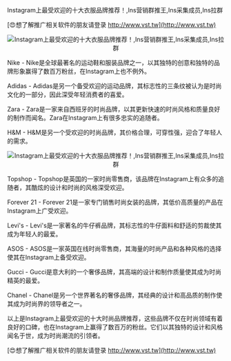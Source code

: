 Instagram上最受欢迎的十大衣服品牌推荐！,Ins营销群推王,Ins采集成员,Ins拉群

[😍想了解推广相关软件的朋友请登录 http://www.vst.tw](http://www.vst.tw)

 <center><img src="https://vst.tw/MP4/tuiguang/png/5.png" alt="Instagram上最受欢迎的十大衣服品牌推荐！,Ins营销群推王,Ins采集成员,Ins拉群"></center>

Nike - Nike是全球最著名的运动鞋和服装品牌之一，以其独特的创意和独特的品牌形象赢得了数百万粉丝，在Instagram上也不例外。

Adidas - Adidas是另一个备受欢迎的运动品牌，其标志性的三条纹被认为是时尚文化的一部分，因此深受年轻消费者的喜爱。

Zara - Zara是一家来自西班牙的时尚品牌，以其更新快速的时尚风格和质量良好的制作而闻名。Zara在Instagram上有很多忠实的追随者。

H&M - H&M是另一个受欢迎的时尚品牌，其价格合理，可穿性强，迎合了年轻人的需求。

 <center><img src="https://vst.tw/MP4/tuiguang/png/0.png" alt="Instagram上最受欢迎的十大衣服品牌推荐！,Ins营销群推王,Ins采集成员,Ins拉群"></center>

Topshop - Topshop是英国的一家时尚零售商，该品牌在Instagram上有众多的追随者，其酷炫的设计和时尚的风格深受欢迎。

Forever 21 - Forever 21是一家专门销售时尚女装的品牌，其低价高质量的产品在Instagram上广受欢迎。

Levi's - Levi's是一家著名的牛仔裤品牌，其标志性的牛仔面料和舒适的剪裁使其成为年轻人的最爱。

ASOS - ASOS是一家英国在线时尚零售商，其海量的时尚产品和各种风格的选择使其在Instagram上备受欢迎。

Gucci - Gucci是意大利的一个奢侈品牌，其高端的设计和制作质量使其成为时尚精英的最爱。

Chanel - Chanel是另一个世界著名的奢侈品牌，其经典的设计和高品质的制作使其成为时尚界的领导者之一。

以上是Instagram上最受欢迎的十大时尚品牌推荐，这些品牌不仅在时尚领域有着良好的口碑，也在Instagram上赢得了数百万的粉丝。它们以其独特的设计和风格闻名于世，成为时尚潮流的引领者。

[😍想了解推广相关软件的朋友请登录 http://www.vst.tw](http://www.vst.tw)



